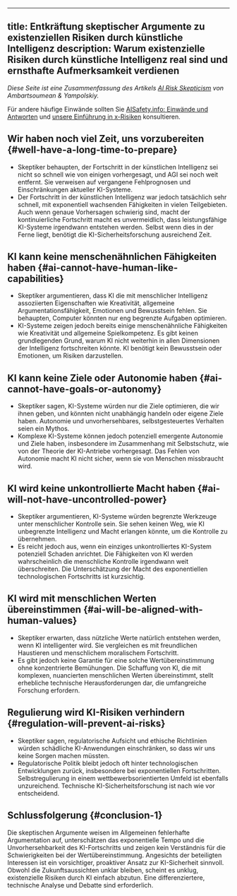 

---
title: Entkräftung skeptischer Argumente zu existenziellen Risiken durch künstliche Intelligenz
description: Warum existenzielle Risiken durch künstliche Intelligenz real sind und ernsthafte Aufmerksamkeit verdienen
---

_Diese Seite ist eine Zusammenfassung des Artikels [AI Risk Skepticism](https://arxiv.org/ftp/arxiv/papers/2303/2303.03885.pdf) von Ambartsoumean & Yampolskiy._

Für andere häufige Einwände sollten Sie [AISafety.info: Einwände und Antworten](https://aisafety.info/questions/9TDI/Objections-and-responses) und [unsere Einführung in x-Risiken](/xrisk) konsultieren.

## Wir haben noch viel Zeit, uns vorzubereiten {#well-have-a-long-time-to-prepare}

- Skeptiker behaupten, der Fortschritt in der künstlichen Intelligenz sei nicht so schnell wie von einigen vorhergesagt, und AGI sei noch weit entfernt. Sie verweisen auf vergangene Fehlprognosen und Einschränkungen aktueller KI-Systeme.
- Der Fortschritt in der künstlichen Intelligenz war jedoch tatsächlich sehr schnell, mit exponentiell wachsenden Fähigkeiten in vielen Teilgebieten. Auch wenn genaue Vorhersagen schwierig sind, macht der kontinuierliche Fortschritt macht es unvermeidlich, dass leistungsfähige KI-Systeme irgendwann entstehen werden. Selbst wenn dies in der Ferne liegt, benötigt die KI-Sicherheitsforschung ausreichend Zeit.

## KI kann keine menschenähnlichen Fähigkeiten haben {#ai-cannot-have-human-like-capabilities}

- Skeptiker argumentieren, dass KI die mit menschlicher Intelligenz assoziierten Eigenschaften wie Kreativität, allgemeine Argumentationsfähigkeit, Emotionen und Bewusstsein fehlen. Sie behaupten, Computer könnten nur eng begrenzte Aufgaben optimieren.
- KI-Systeme zeigen jedoch bereits einige menschenähnliche Fähigkeiten wie Kreativität und allgemeine Spielkompetenz. Es gibt keinen grundlegenden Grund, warum KI nicht weiterhin in allen Dimensionen der Intelligenz fortschreiten könnte. KI benötigt kein Bewusstsein oder Emotionen, um Risiken darzustellen.

## KI kann keine Ziele oder Autonomie haben {#ai-cannot-have-goals-or-autonomy}

- Skeptiker sagen, KI-Systeme würden nur die Ziele optimieren, die wir ihnen geben, und könnten nicht unabhängig handeln oder eigene Ziele haben. Autonomie und unvorhersehbares, selbstgesteuertes Verhalten seien ein Mythos.
- Komplexe KI-Systeme können jedoch potenziell emergente Autonomie und Ziele haben, insbesondere im Zusammenhang mit Selbstschutz, wie von der Theorie der KI-Antriebe vorhergesagt. Das Fehlen von Autonomie macht KI nicht sicher, wenn sie von Menschen missbraucht wird.

## KI wird keine unkontrollierte Macht haben {#ai-will-not-have-uncontrolled-power}

- Skeptiker argumentieren, KI-Systeme würden begrenzte Werkzeuge unter menschlicher Kontrolle sein. Sie sehen keinen Weg, wie KI unbegrenzte Intelligenz und Macht erlangen könnte, um die Kontrolle zu übernehmen.
- Es reicht jedoch aus, wenn ein einziges unkontrolliertes KI-System potenziell Schaden anrichtet. Die Fähigkeiten von KI werden wahrscheinlich die menschliche Kontrolle irgendwann weit überschreiten. Die Unterschätzung der Macht des exponentiellen technologischen Fortschritts ist kurzsichtig.

## KI wird mit menschlichen Werten übereinstimmen {#ai-will-be-aligned-with-human-values}

- Skeptiker erwarten, dass nützliche Werte natürlich entstehen werden, wenn KI intelligenter wird. Sie vergleichen es mit freundlichen Haustieren und menschlichem moralischem Fortschritt.
- Es gibt jedoch keine Garantie für eine solche Wertübereinstimmung ohne konzentrierte Bemühungen. Die Schaffung von KI, die mit komplexen, nuancierten menschlichen Werten übereinstimmt, stellt erhebliche technische Herausforderungen dar, die umfangreiche Forschung erfordern.

## Regulierung wird KI-Risiken verhindern {#regulation-will-prevent-ai-risks}

- Skeptiker sagen, regulatorische Aufsicht und ethische Richtlinien würden schädliche KI-Anwendungen einschränken, so dass wir uns keine Sorgen machen müssten.
- Regulatorische Politik bleibt jedoch oft hinter technologischen Entwicklungen zurück, insbesondere bei exponentiellen Fortschritten. Selbstregulierung in einem wettbewerbsorientierten Umfeld ist ebenfalls unzureichend. Technische KI-Sicherheitsforschung ist nach wie vor entscheidend.

## Schlussfolgerung {#conclusion-1}

Die skeptischen Argumente weisen im Allgemeinen fehlerhafte Argumentation auf, unterschätzen das exponentielle Tempo und die Unvorhersehbarkeit des KI-Fortschritts und zeigen kein Verständnis für die Schwierigkeiten bei der Wertübereinstimmung. Angesichts der beteiligten Interessen ist ein vorsichtiger, proaktiver Ansatz zur KI-Sicherheit sinnvoll. Obwohl die Zukunftsaussichten unklar bleiben, scheint es unklug, existenzielle Risiken durch KI einfach abzutun. Eine differenziertere, technische Analyse und Debatte sind erforderlich.